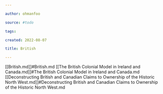 ```yaml
---

author: ohmanfoo

source: #todo

tags: 

created: 2022-08-07

title: British

---
```

[[British.md]]#British.md
[[The British Colonial Model in Ireland and Canada.md]]#The British Colonial Model in Ireland and Canada.md
[[Deconstructing British and Canadian Claims to Ownership of the Historic North West.md]]#Deconstructing British and Canadian Claims to Ownership of the Historic North West.md